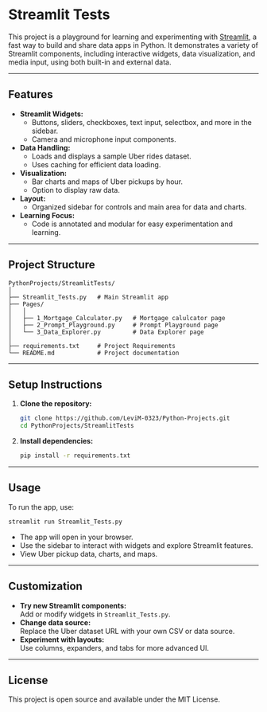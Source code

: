 # Streamlit Tests

This project is a playground for learning and experimenting with [Streamlit](https://streamlit.io/), a fast way to build and share data apps in Python. It demonstrates a variety of Streamlit components, including interactive widgets, data visualization, and media input, using both built-in and external data.

---

## Features

- **Streamlit Widgets:**  
  - Buttons, sliders, checkboxes, text input, selectbox, and more in the sidebar.
  - Camera and microphone input components.
- **Data Handling:**  
  - Loads and displays a sample Uber rides dataset.
  - Uses caching for efficient data loading.
- **Visualization:**  
  - Bar charts and maps of Uber pickups by hour.
  - Option to display raw data.
- **Layout:**  
  - Organized sidebar for controls and main area for data and charts.
- **Learning Focus:**  
  - Code is annotated and modular for easy experimentation and learning.

---

## Project Structure

```
PythonProjects/StreamlitTests/
│
├── Streamlit_Tests.py   # Main Streamlit app
├── Pages/
│   │
│   ├── 1_Mortgage_Calculator.py   # Mortgage calulcator page
│   ├── 2_Prompt_Playground.py     # Prompt Playground page
│   └── 3_Data_Explorer.py         # Data Explorer page
│
├── requirements.txt     # Project Requirements
└── README.md            # Project documentation
```

---

## Setup Instructions

1. **Clone the repository:**
   ```sh
   git clone https://github.com/LeviM-0323/Python-Projects.git
   cd PythonProjects/StreamlitTests
   ```

2. **Install dependencies:**
   ```sh
   pip install -r requirements.txt
   ```

---

## Usage

To run the app, use:
```sh
streamlit run Streamlit_Tests.py
```

- The app will open in your browser.
- Use the sidebar to interact with widgets and explore Streamlit features.
- View Uber pickup data, charts, and maps.

---

## Customization

- **Try new Streamlit components:**  
  Add or modify widgets in `Streamlit_Tests.py`.
- **Change data source:**  
  Replace the Uber dataset URL with your own CSV or data source.
- **Experiment with layouts:**  
  Use columns, expanders, and tabs for more advanced UI.

---

## License

This project is open source and available under the MIT License.
